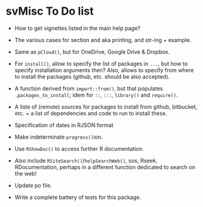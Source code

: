 # svMisc To Do list

-   How to get vignettes listed in the main help page?

-   The various cases for section and aka printing, and str-ing + example.

-   Same as `pCloud()`, but for OneDrive, Google Drive & Dropbox.

-   For `install()`, allow to specify the list of packages in `...`, but how to specify installation arguments then? Also, allows to specify from where to install the packages (github, etc. should be also accepted).

-   A function derived from `import::from()`, but that populates `.packages_to_install`; idem for `::`, `:::`, `library()` and `require()`.

-   A liste of (remote) sources for packages to install from github, bitbucket, etc. + a list of dependencies and code to run to install these.

-   Specification of dates in RJSON format

-   Make indeterminate `progress()`ion.

-   Use `RShowDoc()` to access further R documentation.

-   Also include `RSiteSearch()`/`helpSearchWeb()`, sos, Rseek, RDocumentation, perhaps in a different function dedicated to search on the web!

-   Update po file.

-   Write a complete battery of tests for this package.
